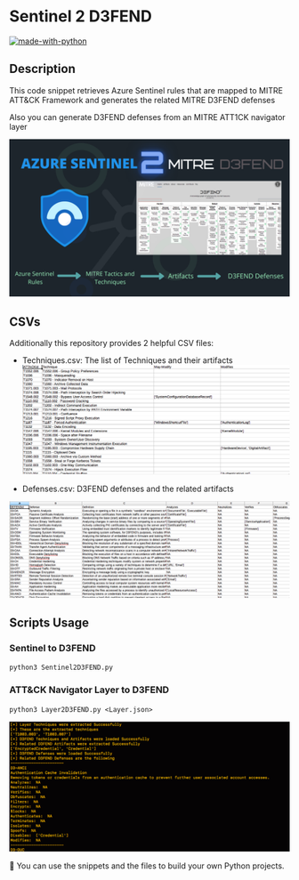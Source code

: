 # Sentinel 2 D3FEND

[![made-with-python](https://img.shields.io/badge/Made%20with-Python-1f425f.svg)](https://www.python.org/)

## Description 
This code snippet retrieves Azure Sentinel rules that are mapped to MITRE ATT&CK Framework and generates the related MITRE D3FEND defenses

Also you can generate D3FEND defenses from an MITRE ATT1CK navigator layer

![](/images/Sentinel2D3FEND.png)
 
## CSVs
Additionally this repository provides 2 helpful CSV files: 

* Techniques.csv: The list of Techniques and their artifacts
![](/images/techniques.png)

* Defenses.csv: D3FEND defenses and the related artifacts

![](/images/Defenses.png)

## Scripts Usage 
### Sentinel to D3FEND

```
python3 Sentinel2D3FEND.py 
```
### ATT&CK Navigator Layer to D3FEND

```
python3 Layer2D3FEND.py <Layer.json>
```
![](/images/screen.png)

:construction: You can use the snippets and the files to build your own Python projects.
